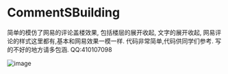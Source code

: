 # CommentSBuilding
简单的模仿了网易的评论盖楼效果,
包括楼层的展开收起,
文字的展开收起,
网易评论的样式这里都有,基本和网易效果一模一样.
代码非常简单,代码供同学们参考.
写的不好的地方请多包涵.
QQ:410107098

![image](https://github.com/gaohongpeng/CommentSBuilding/blob/master/GHPCommentBuilding/GHP/gailou.gif?raw=true)
